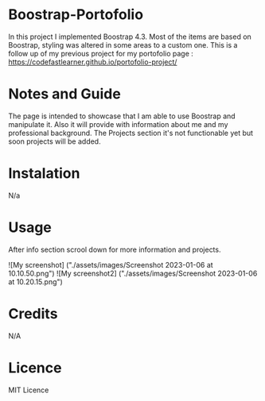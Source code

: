 # Boostrap-Portofolio

In this project I implemented Boostrap 4.3. Most of the items are based on Boostrap, styling was altered in some areas to a custom one.
This is a follow up of my previous project for my portofolio page : https://codefastlearner.github.io/portofolio-project/ 

# Notes and Guide 

The page is intended to showcase that I am able to use Boostrap and manipulate it. Also it will provide with information about me and my professional background. 
The Projects section it's not functionable yet but soon projects will be added.

# Instalation

N/a

# Usage

After info section scrool down for more information and projects.

![My screenshot] ("./assets/images/Screenshot 2023-01-06 at 10.10.50.png")
![My screenshot2] ("./assets/images/Screenshot 2023-01-06 at 10.20.15.png")

# Credits

N/A

# Licence

MIT Licence
